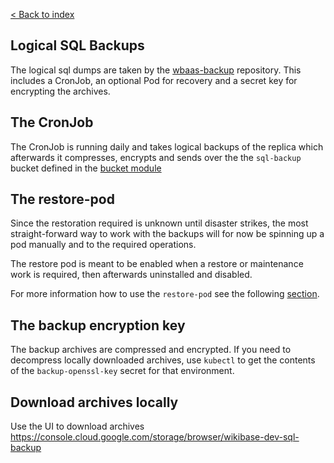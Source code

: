 
[< Back to index](../README.md)

## Logical SQL Backups

The logical sql dumps are taken by the [wbaas-backup](https://github.com/wmde/wbaas-backup) repository. This includes a CronJob, an optional Pod for recovery and a secret key for encrypting the archives.

## The CronJob

The CronJob is running daily and takes logical backups of the replica which afterwards it compresses, encrypts and sends over the the `sql-backup` bucket defined in the [bucket module](../tf/modules/buckets/main.tf)

## The restore-pod

Since the restoration required is unknown until disaster strikes, the most straight-forward way to work with the backups will for now be spinning up a pod manually and to the required operations.

The restore pod is meant to be enabled when a restore or maintenance work is required, then afterwards uninstalled and disabled.

For more information how to use the `restore-pod` see the following [section](logical-sql-restore-pod.md).

## The backup encryption key

The backup archives are compressed and encrypted. If you need to decompress locally downloaded archives, use `kubectl` to get the contents of the `backup-openssl-key` secret for that environment.

## Download archives locally

Use the UI to download archives https://console.cloud.google.com/storage/browser/wikibase-dev-sql-backup